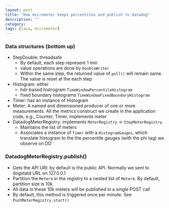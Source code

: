 ```yaml
---
layout: post
title: "How micrometer keeps percentiles and publish to datadog"
description: ""
category: 
tags: [java, micrometer]
---
```


### Data structures (bottom up)
* StepDouble: threadsafe
  * By default, each step represent 1 min
  * value operations are done by `DoubleWriter`
  * Within the same step, the returned value of `poll()` will remain same. The value is reset at the each step
* Histogram: either 
  * hdr-based histrogram `TimeWindowPercentileHistogram` 
  * fixed boundary histograms `TimeWindowFixedBoundaryHistogram`
* Timer: has an instance of Histogram
* Meter: A named and dimensioned producer of one or more measurements. All the metrics construct we create in the application code, e.g., Counter, Timer, implements meter
* DatadogMeterRegistry: implements  `MeterRegistry` -> `StepMeterRegistry`. 
  * Maintains the list of meters
  * Associates a instance of `Timer` with a `HistogramGauges`, which translate histogram to the the percentile gauges (with the phi tag) we observe on DD

### DatadogMeterRegistry.publish()

* Gets the API URI: by default is the public API. Normally we sent to dogstatd URL on 127.0.0.1
* Partition the `Meter`s in the registry to a nested list of `Meter`s. By default, partition size is 10k 
* All data in these 10k meters will be published in a single POST call 
* By default, this method is triggered once per minute. See `PushMeterRegistry.start()`

